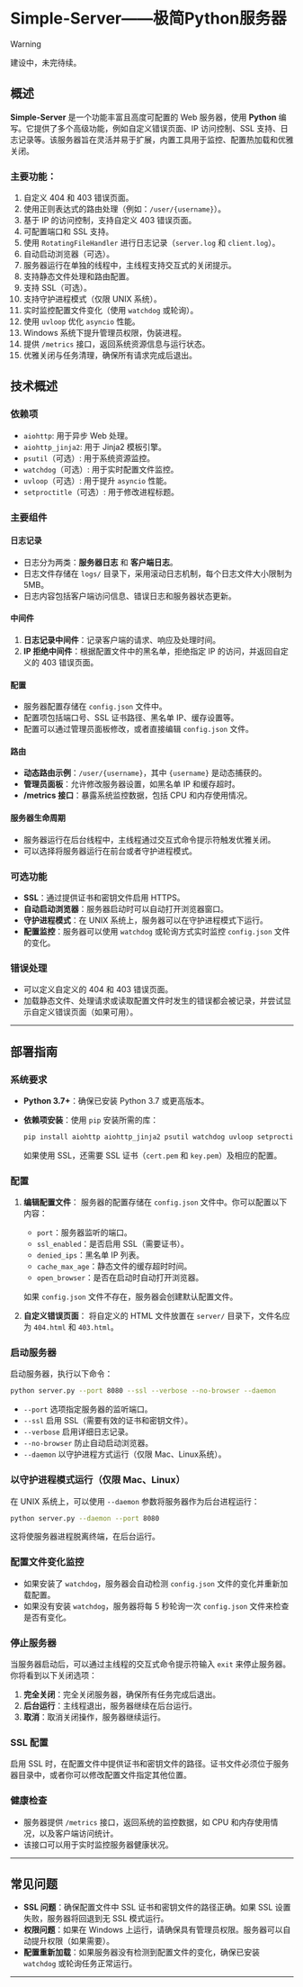 # Simple-Server——极简Python服务器

> [!WARNING]
> 建设中，未完待续。

## 概述

**Simple-Server** 是一个功能丰富且高度可配置的 Web 服务器，使用 **Python** 编写。它提供了多个高级功能，例如自定义错误页面、IP 访问控制、SSL 支持、日志记录等。该服务器旨在灵活并易于扩展，内置工具用于监控、配置热加载和优雅关闭。

### 主要功能：
1. 自定义 404 和 403 错误页面。
2. 使用正则表达式的路由处理（例如：`/user/{username}`）。
3. 基于 IP 的访问控制，支持自定义 403 错误页面。
4. 可配置端口和 SSL 支持。
5. 使用 `RotatingFileHandler` 进行日志记录（`server.log` 和 `client.log`）。
6. 自动启动浏览器（可选）。
7. 服务器运行在单独的线程中，主线程支持交互式的关闭提示。
8. 支持静态文件处理和路由配置。
9. 支持 SSL（可选）。
10. 支持守护进程模式（仅限 UNIX 系统）。
11. 实时监控配置文件变化（使用 `watchdog` 或轮询）。
12. 使用 `uvloop` 优化 `asyncio` 性能。
13. Windows 系统下提升管理员权限，伪装进程。
14. 提供 `/metrics` 接口，返回系统资源信息与运行状态。
15. 优雅关闭与任务清理，确保所有请求完成后退出。

## 技术概述

### 依赖项
- `aiohttp`: 用于异步 Web 处理。
- `aiohttp_jinja2`: 用于 Jinja2 模板引擎。
- `psutil`（可选）: 用于系统资源监控。
- `watchdog`（可选）: 用于实时配置文件监控。
- `uvloop`（可选）: 用于提升 `asyncio` 性能。
- `setproctitle`（可选）: 用于修改进程标题。

### 主要组件

#### 日志记录
- 日志分为两类：**服务器日志** 和 **客户端日志**。
- 日志文件存储在 `logs/` 目录下，采用滚动日志机制，每个日志文件大小限制为 5MB。
- 日志内容包括客户端访问信息、错误日志和服务器状态更新。

#### 中间件
1. **日志记录中间件**：记录客户端的请求、响应及处理时间。
2. **IP 拒绝中间件**：根据配置文件中的黑名单，拒绝指定 IP 的访问，并返回自定义的 403 错误页面。

#### 配置
- 服务器配置存储在 `config.json` 文件中。
- 配置项包括端口号、SSL 证书路径、黑名单 IP、缓存设置等。
- 配置可以通过管理员面板修改，或者直接编辑 `config.json` 文件。

#### 路由
- **动态路由示例**：`/user/{username}`，其中 `{username}` 是动态捕获的。
- **管理员面板**：允许修改服务器设置，如黑名单 IP 和缓存超时。
- **/metrics 接口**：暴露系统监控数据，包括 CPU 和内存使用情况。

#### 服务器生命周期
- 服务器运行在后台线程中，主线程通过交互式命令提示符触发优雅关闭。
- 可以选择将服务器运行在前台或者守护进程模式。

### 可选功能
- **SSL**：通过提供证书和密钥文件启用 HTTPS。
- **自动启动浏览器**：服务器启动时可以自动打开浏览器窗口。
- **守护进程模式**：在 UNIX 系统上，服务器可以在守护进程模式下运行。
- **配置监控**：服务器可以使用 `watchdog` 或轮询方式实时监控 `config.json` 文件的变化。

### 错误处理
- 可以定义自定义的 404 和 403 错误页面。
- 加载静态文件、处理请求或读取配置文件时发生的错误都会被记录，并尝试显示自定义错误页面（如果可用）。

---

## 部署指南

### 系统要求
- **Python 3.7+**：确保已安装 Python 3.7 或更高版本。
- **依赖项安装**：使用 `pip` 安装所需的库：

    ```bash
    pip install aiohttp aiohttp_jinja2 psutil watchdog uvloop setproctitle
    ```

    如果使用 SSL，还需要 SSL 证书（`cert.pem` 和 `key.pem`）及相应的配置。

### 配置
1. **编辑配置文件**：
    服务器的配置存储在 `config.json` 文件中。你可以配置以下内容：
    - `port`：服务器监听的端口。
    - `ssl_enabled`：是否启用 SSL（需要证书）。
    - `denied_ips`：黑名单 IP 列表。
    - `cache_max_age`：静态文件的缓存超时时间。
    - `open_browser`：是否在启动时自动打开浏览器。

    如果 `config.json` 文件不存在，服务器会创建默认配置文件。

2. **自定义错误页面**：
    将自定义的 HTML 文件放置在 `server/` 目录下，文件名应为 `404.html` 和 `403.html`。

### 启动服务器
启动服务器，执行以下命令：

```bash
python server.py --port 8080 --ssl --verbose --no-browser --daemon
```

- `--port` 选项指定服务器的监听端口。
- `--ssl` 启用 SSL（需要有效的证书和密钥文件）。
- `--verbose` 启用详细日志记录。
- `--no-browser` 防止自动启动浏览器。
- `--daemon` 以守护进程方式运行（仅限 Mac、Linux系统）。

### 以守护进程模式运行（仅限 Mac、Linux）
在 UNIX 系统上，可以使用 `--daemon` 参数将服务器作为后台进程运行：

```bash
python server.py --daemon --port 8080
```

这将使服务器进程脱离终端，在后台运行。

### 配置文件变化监控
- 如果安装了 `watchdog`，服务器会自动检测 `config.json` 文件的变化并重新加载配置。
- 如果没有安装 `watchdog`，服务器将每 5 秒轮询一次 `config.json` 文件来检查是否有变化。

### 停止服务器
当服务器启动后，可以通过主线程的交互式命令提示符输入 `exit` 来停止服务器。你将看到以下关闭选项：

1. **完全关闭**：完全关闭服务器，确保所有任务完成后退出。
2. **后台运行**：主线程退出，服务器继续在后台运行。
3. **取消**：取消关闭操作，服务器继续运行。

### SSL 配置
启用 SSL 时，在配置文件中提供证书和密钥文件的路径。证书文件必须位于服务器目录中，或者你可以修改配置文件指定其他位置。

### 健康检查
- 服务器提供 `/metrics` 接口，返回系统的监控数据，如 CPU 和内存使用情况，以及客户端访问统计。
- 该接口可以用于实时监控服务器健康状况。

---

## 常见问题

- **SSL 问题**：确保配置文件中 SSL 证书和密钥文件的路径正确。如果 SSL 设置失败，服务器将回退到无 SSL 模式运行。
- **权限问题**：如果在 Windows 上运行，请确保具有管理员权限。服务器可以自动提升权限（如果需要）。
- **配置重新加载**：如果服务器没有检测到配置文件的变化，确保已安装 `watchdog` 或轮询任务正常运行。

---
